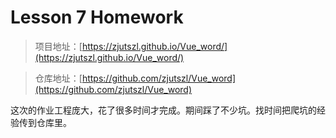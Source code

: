 # Lesson 7 Homework

> 项目地址：[https://zjutszl.github.io/Vue_word/](https://zjutszl.github.io/Vue_word/)

> 仓库地址：[https://github.com/zjutszl/Vue_word](https://github.com/zjutszl/Vue_word)

这次的作业工程庞大，花了很多时间才完成。期间踩了不少坑。找时间把爬坑的经验传到仓库里。